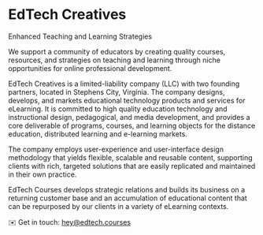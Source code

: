 # EdTech Creatives

Enhanced Teaching and Learning Strategies

We support a community of educators by creating quality courses, resources, and strategies on teaching and learning through niche opportunities for online professional development.

EdTech Creatives is a limited-liability company (LLC) with two founding partners, located in Stephens City, Virginia. The company designs, develops, and markets educational technology products and services for eLearning. It is committed to high quality education technology and instructional design, pedagogical, and media development, and provides a core deliverable of programs, courses, and learning objects for the distance education, distributed learning and e-learning markets.

The company employs user-experience and user-interface design methodology that yields flexible, scalable and reusable content, supporting clients with rich, targeted solutions that are easily replicated and maintained in their own practice.

EdTech Courses develops strategic relations and builds its business on a returning customer base and an accumulation of educational content that can be repurposed by our clients in a variety of eLearning contexts.

✉️ Get in touch: [hey@edtech.courses](mailto:hey@edtech.courses)
